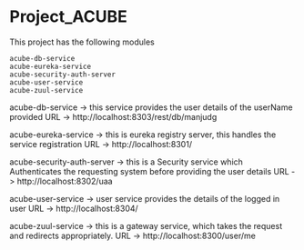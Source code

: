 # Project_ACUBE

This project has the following modules

	acube-db-service
	acube-eureka-service
	acube-security-auth-server
	acube-user-service
	acube-zuul-service
	

acube-db-service -> this service provides the user details of the userName provided
	URL -> http://localhost:8303/rest/db/manjudg

acube-eureka-service -> this is eureka registry server, this handles the service registration
	URL -> http://localhost:8301/
	
acube-security-auth-server -> this is a Security service which Authenticates the requesting system before providing the user details
	URL -> http://localhost:8302/uaa
	
acube-user-service -> user service provides the details of the logged in user
	URL -> http://localhost:8304/
	
acube-zuul-service -> this is a gateway service, which takes the request and redirects appropriately.
	URL -> http://localhost:8300/user/me